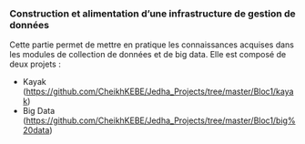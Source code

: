 ### Construction et alimentation d’une infrastructure de gestion de données

Cette partie permet de mettre en pratique les connaissances acquises dans les modules de collection de données et de big data. Elle est composé de deux projets :

- Kayak   (https://github.com/CheikhKEBE/Jedha_Projects/tree/master/Bloc1/kayak)
- Big Data  (https://github.com/CheikhKEBE/Jedha_Projects/tree/master/Bloc1/big%20data)
